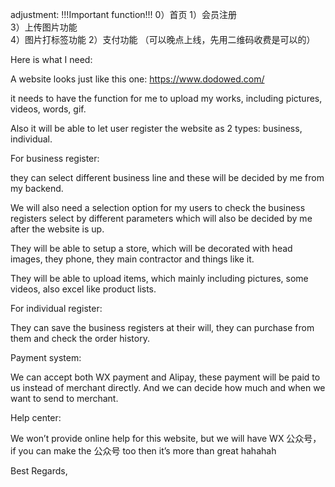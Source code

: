adjustment: !!!Important function!!! 
0）首页
1）会员注册     
3）上传图片功能   
4）图片打标签功能
2）支付功能 （可以晚点上线，先用二维码收费是可以的）

Here is what I need:
 
A website looks just like this one:
https://www.dodowed.com/
 
it needs to have the function for me to upload my works, including pictures, videos, words, gif.
 
Also it will be able to let user register the website as 2 types: business, individual.
 
For business register:
 
they can select different business line and these will be decided by me from my backend.
 
We will also need a selection option for my users to check the business registers select by different parameters which will also be decided by me after the website is up.
 
They will be able to setup a store, which will be decorated with head images, they phone, they main contractor and things like it.
 
They will be able to upload items, which mainly including pictures, some videos, also excel like product lists.
 
For individual register:
 
They can save the business registers at their will, they can purchase from them and check the order history.
 
Payment system:
 
We can accept both WX payment and Alipay, these payment will be paid to us instead of merchant directly. And we can decide how much and when we want to send to merchant.
 
Help center:
 
We won’t provide online help for this website, but we will have WX 公众号， if you can make the 公众号 too then it’s more than great  hahahah
 
Best Regards,
